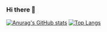 ### Hi there 👋


[![Anurag's GitHub stats](https://github-readme-stats.vercel.app/api?username=joaotgouveia&count_private=true&show_icons=true&theme=tokyonight)](https://github.com/anuraghazra/github-readme-stats)
[![Top Langs](https://github-readme-stats.vercel.app/api/top-langs/?username=joaotgouveia&layout=compact&theme=tokyonight)](https://github.com/anuraghazra/github-readme-stats)
